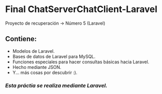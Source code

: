 # Final ChatServerChatClient-Laravel
Proyecto de recuperación -> Número 5 (Laravel)

## Contiene:
 - Modelos de Laravel.
 - Bases de datos de Laravel para MySQL.
 - Funciones especiales para hacer consultas básicas hacia Laravel.
 - Hecho mediante JSON.
 - Y... más cosas por descubrir :).

### *Esta práctia se realiza mediante Laravel.*
